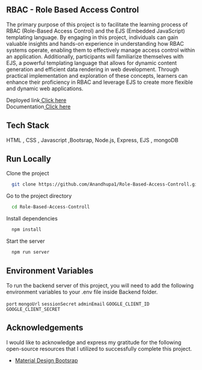 ## RBAC - Role Based Access Control



The primary purpose of this project is to facilitate the learning process of RBAC (Role-Based Access Control) and the EJS (Embedded JavaScript) templating language. By engaging in this project, individuals can gain valuable insights and hands-on experience in understanding how RBAC systems operate, enabling them to effectively manage access control within an application. Additionally, participants will familiarize themselves with EJS, a powerful templating language that allows for dynamic content generation and efficient data rendering in web development. Through practical implementation and exploration of these concepts, learners can enhance their proficiency in RBAC and leverage EJS to create more flexible and dynamic web applications.

Deployed link<a href="https://rbac-4f09.onrender.com/">  Click here</a> <br> 
Documentation<a href="https://rbac-4f09.onrender.com/documentation">  Click here</a> <br> 


## Tech Stack

HTML , CSS , Javascript ,Bootsrap, Node.js, Express, EJS , mongoDB





## Run Locally

Clone the project

```bash
  git clone https://github.com/Anandhupa1/Role-Based-Access-Controll.git
```

Go to the project directory

```bash
  cd Role-Based-Access-Controll
```

Install dependencies

```bash
  npm install
```

Start the server

```bash
  npm run server
```


## Environment Variables

To run the backend server of this project, you will need to add the following environment variables to your .env file inside Backend folder.

`port` `mongoUrl` `sessionSecret` `adminEmail` `GOOGLE_CLIENT_ID` `GOOGLE_CLIENT_SECRET`




## Acknowledgements
I would like to acknowledge and express my gratitude for the following open-source resources that I utilized to successfully complete this project.
- [Material Design Bootsrap](https://mdbootstrap.com/)





